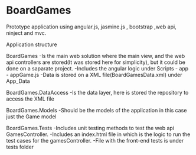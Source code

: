 # BoardGames
Prototype application using angular.js, jasmine.js , bootstrap ,web api, ninject and mvc. 

Application structure

BoardGames
  -Is the main web solution where the main view, and the web api controllers are stored(It was stored here for simplicity), but it could be done on a saparate project.
  -Includes the angular logic under Scripts - app - appGame.js
  -Data is stored on a XML file(BoardGamesData.xml) under App_Data 
  
BoardGames.DataAccess
  -Is the data layer, here is stored the repository to access the XML file
  
BoardGames.Models
  -Should be the models of the application in this case just the Game model
  
BoardGames.Tests
  -Includes unit testing methods to test the web api GamesController.
  -Includes an index.html file in which is the logic to run the test cases for the gamesController.
  -File with the front-end tests is under tests folder




